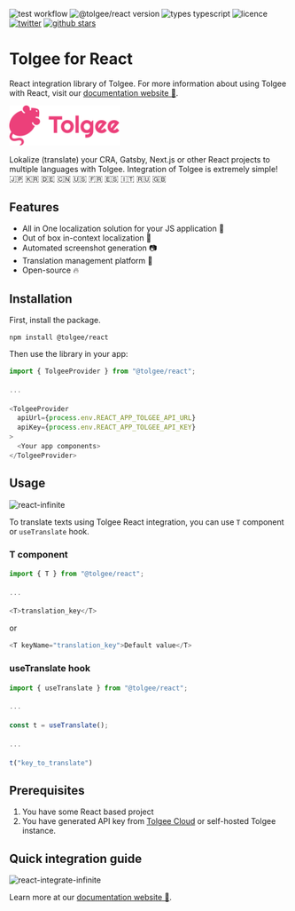 ![test workflow](https://github.com/tolgee/tolgee-js/actions/workflows/test.yml/badge.svg)
![@tolgee/react version](https://img.shields.io/npm/v/@tolgee/react?label=%40tolgee%2Freact)
![types typescript](https://img.shields.io/badge/Types-Typescript-blue)
![licence](https://img.shields.io/github/license/tolgee/tolgee-js)
[![twitter](https://img.shields.io/twitter/follow/Tolgee_i18n?style=social)](https://twitter.com/Tolgee_i18n)
[![github stars](https://img.shields.io/github/stars/tolgee/tolgee-js?style=social)](https://github.com/tolgee/tolgee-js)

# Tolgee for React

React integration library of Tolgee. For more information about using Tolgee with React, visit our
[documentation website 📖](https://tolgee.io/docs/web/using_with_react/installation).

[<img src="https://raw.githubusercontent.com/tolgee/documentation/main/tolgee_logo_text.svg" alt="Tolgee" width="200" />](https://tolgee.io)

Lokalize (translate) your CRA, Gatsby, Next.js or other React projects to multiple languages with Tolgee. Integration of
Tolgee is extremely simple! 🇯🇵 🇰🇷 🇩🇪 🇨🇳 🇺🇸 🇫🇷 🇪🇸 🇮🇹 🇷🇺 🇬🇧

## Features

- All in One localization solution for your JS application 🙌
- Out of box in-context localization 🎉
- Automated screenshot generation 📷
- Translation management platform 🎈
- Open-source 🔥

## Installation

First, install the package.

    npm install @tolgee/react

Then use the library in your app:

```typescript jsx
import { TolgeeProvider } from "@tolgee/react";

...

<TolgeeProvider
  apiUrl={process.env.REACT_APP_TOLGEE_API_URL}
  apiKey={process.env.REACT_APP_TOLGEE_API_KEY}
>
  <Your app components>
</TolgeeProvider>
```

## Usage

![react-infinite](https://user-images.githubusercontent.com/18496315/137308502-844f5ccf-1895-414d-bf40-6707cb691853.gif)

To translate texts using Tolgee React integration, you can use `T` component or `useTranslate` hook.

### T component

```typescript jsx
import { T } from "@tolgee/react";

...

<T>translation_key</T>
```

or

```typescript jsx
<T keyName="translation_key">Default value</T>
```

### useTranslate hook

```javascript
import { useTranslate } from "@tolgee/react";

...

const t = useTranslate();

...

t("key_to_translate")
```

## Prerequisites

1. You have some React based project
2. You have generated API key from [Tolgee Cloud](https://app.tolgee.io) or self-hosted Tolgee instance.

## Quick integration guide

![react-integrate-infinite](https://user-images.githubusercontent.com/18496315/137310546-d4addbe2-4825-4262-bd18-b731b1941bce.gif)

Learn more at our [documentation website 📖](https://tolgee.io).
